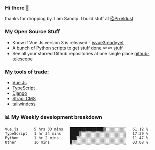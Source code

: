 ### Hi there 👋

thanks for dropping by.
I am Sandip. I build stuff at [@Pixeldust](github.com/pixeldust-in/)

###  **My Open Source Stuff**

 - Know if Vue Js version 3 is released -  [isvue3readyyet](https://github.com/sandiprb/isvue3readyyet)
 - A bunch of Python scripts to get stuff done 💤 💤 [stuff](https://github.com/sandiprb/stuff)
 - See all your starred Github repositories at one single place [github-telescope](https://github.com/sandiprb/github-telescope)



###  **My tools of trade:**
 - [Vue Js](https://github.com/vuejs/vue/)
 - [TypeScript](https://github.com/microsoft/TypeScript)
 - [Django](github.com/django/django)
 - [Strapi CMS](github.com/strapi/strapi)
 - [tailwindcss](https://github.com/tailwindlabs/tailwindcss)


###  📊 **My Weekly development breakdown**
<!--START_SECTION:waka-->

```text
Vue.js       5 hrs 33 mins   ███████████████▒░░░░░░░░░   61.12 %
TypeScript   1 hr 34 mins    ████▒░░░░░░░░░░░░░░░░░░░░   17.39 %
Python       1 hr 2 mins     ███░░░░░░░░░░░░░░░░░░░░░░   11.47 %
Other        16 mins         ▓░░░░░░░░░░░░░░░░░░░░░░░░   03.08 %
```

<!--END_SECTION:waka-->

